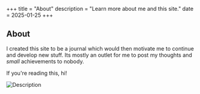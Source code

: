 +++
title = "About"
description = "Learn more about me and this site."
date = 2025-01-25
+++

## About
I created this site to be a journal which would then motivate me to continue and develop new stuff. Its mostly an outlet for me to post my thoughts and *small* achievements to nobody.

If you're reading this, hi!

![Description](https://encrypted-tbn0.gstatic.com/images?q=tbn:ANd9GcTPSj_5CyAsvC6Vpn7fqX7J4O2wswA47WmwNQ&s)




